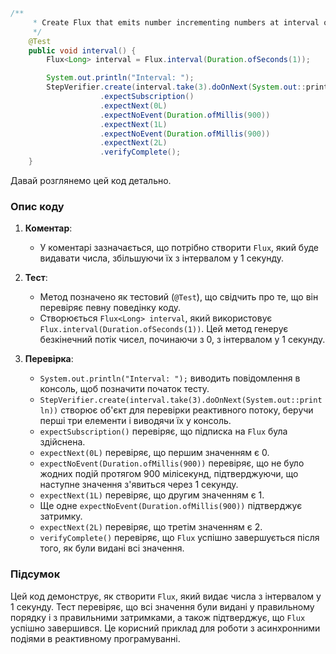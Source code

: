 ```java
/**
     * Create Flux that emits number incrementing numbers at interval of 1 second.
     */
    @Test
    public void interval() {
        Flux<Long> interval = Flux.interval(Duration.ofSeconds(1));

        System.out.println("Interval: ");
        StepVerifier.create(interval.take(3).doOnNext(System.out::println))
                    .expectSubscription()
                    .expectNext(0L)
                    .expectNoEvent(Duration.ofMillis(900))
                    .expectNext(1L)
                    .expectNoEvent(Duration.ofMillis(900))
                    .expectNext(2L)
                    .verifyComplete();
    }
```
Давай розглянемо цей код детально.

### Опис коду

1. **Коментар**:
    - У коментарі зазначається, що потрібно створити `Flux`, який буде видавати числа, збільшуючи їх з інтервалом у 1 секунду.

2. **Тест**:
    - Метод позначено як тестовий (`@Test`), що свідчить про те, що він перевіряє певну поведінку коду.
    - Створюється `Flux<Long> interval`, який використовує `Flux.interval(Duration.ofSeconds(1))`. Цей метод генерує безкінечний потік чисел, починаючи з 0, з інтервалом у 1 секунду.

3. **Перевірка**:
    - `System.out.println("Interval: ");` виводить повідомлення в консоль, щоб позначити початок тесту.
    - `StepVerifier.create(interval.take(3).doOnNext(System.out::println))` створює об'єкт для перевірки реактивного потоку, беручи перші три елементи і виводячи їх у консоль.
    - `expectSubscription()` перевіряє, що підписка на `Flux` була здійснена.
    - `expectNext(0L)` перевіряє, що першим значенням є 0.
    - `expectNoEvent(Duration.ofMillis(900))` перевіряє, що не було жодних подій протягом 900 мілісекунд, підтверджуючи, що наступне значення з'явиться через 1 секунду.
    - `expectNext(1L)` перевіряє, що другим значенням є 1.
    - Ще одне `expectNoEvent(Duration.ofMillis(900))` підтверджує затримку.
    - `expectNext(2L)` перевіряє, що третім значенням є 2.
    - `verifyComplete()` перевіряє, що `Flux` успішно завершується після того, як були видані всі значення.

### Підсумок

Цей код демонструє, як створити `Flux`, який видає числа з інтервалом у 1 секунду. Тест перевіряє, що всі значення були видані у правильному порядку і з правильними затримками, а також підтверджує, що `Flux` успішно завершився. Це корисний приклад для роботи з асинхронними подіями в реактивному програмуванні.